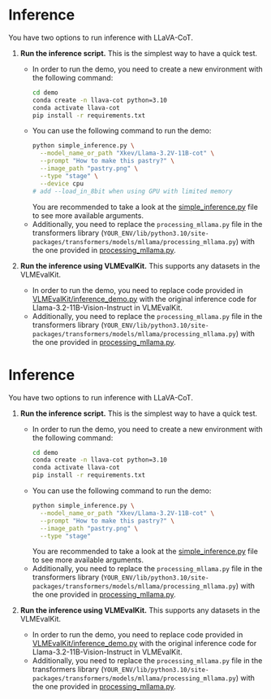 # Inference 

You have two options to run inference with LLaVA-CoT. 

1. **Run the inference script.** This is the simplest way to have a quick test.
    - In order to run the demo, you need to create a new environment with the following command:
      ```bash
      cd demo
      conda create -n llava-cot python=3.10
      conda activate llava-cot
      pip install -r requirements.txt
      ```
    - You can use the following command to run the demo:
      ```bash
      python simple_inference.py \
        --model_name_or_path "Xkev/Llama-3.2V-11B-cot" \
        --prompt "How to make this pastry?" \
        --image_path "pastry.png" \
        --type "stage" \
        --device cpu
      # add --load_in_8bit when using GPU with limited memory
      ```
      You are recommended to take a look at the [simple_inference.py](demo/simple_inference.py) file to see more available arguments.
    - Additionally, you need to replace the `processing_mllama.py` file in the transformers library (`YOUR_ENV/lib/python3.10/site-packages/transformers/models/mllama/processing_mllama.py`) with the one provided in [processing_mllama.py](processing_mllama.py).

2. **Run the inference using VLMEvalKit.** This supports any datasets in the VLMEvalKit. 
    - In order to run the demo, you need to replace code provided in [VLMEvalKit/inference_demo.py](VLMEvalKit/inference_demo.py) with the original inference code for Llama-3.2-11B-Vision-Instruct in VLMEvalKit.
    - Additionally, you need to replace the `processing_mllama.py` file in the transformers library (`YOUR_ENV/lib/python3.10/site-packages/transformers/models/mllama/processing_mllama.py`) with the one provided in [processing_mllama.py](processing_mllama.py).
    

# Inference 

You have two options to run inference with LLaVA-CoT. 

1. **Run the inference script.** This is the simplest way to have a quick test.
    - In order to run the demo, you need to create a new environment with the following command:
      ```bash
      cd demo
      conda create -n llava-cot python=3.10
      conda activate llava-cot
      pip install -r requirements.txt
      ```
    - You can use the following command to run the demo:
      ```bash
      python simple_inference.py \
        --model_name_or_path "Xkev/Llama-3.2V-11B-cot" \
        --prompt "How to make this pastry?" \
        --image_path "pastry.png" \
        --type "stage"
      ```
      You are recommended to take a look at the [simple_inference.py](demo/simple_inference.py) file to see more available arguments.
    - Additionally, you need to replace the `processing_mllama.py` file in the transformers library (`YOUR_ENV/lib/python3.10/site-packages/transformers/models/mllama/processing_mllama.py`) with the one provided in [processing_mllama.py](processing_mllama.py).

2. **Run the inference using VLMEvalKit.** This supports any datasets in the VLMEvalKit. 
    - In order to run the demo, you need to replace code provided in [VLMEvalKit/inference_demo.py](VLMEvalKit/inference_demo.py) with the original inference code for Llama-3.2-11B-Vision-Instruct in VLMEvalKit.
    - Additionally, you need to replace the `processing_mllama.py` file in the transformers library (`YOUR_ENV/lib/python3.10/site-packages/transformers/models/mllama/processing_mllama.py`) with the one provided in [processing_mllama.py](processing_mllama.py).
    
